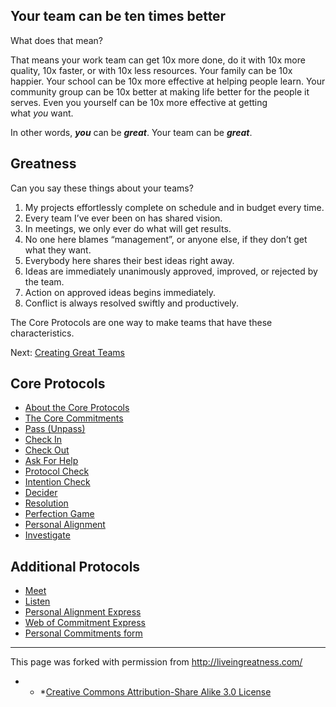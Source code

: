 ## Your team can be ten times better

What does that mean?

That means your work team can get 10x more done, do it with 10x more quality, 10x faster, or with 10x less resources. Your family can be 10x happier. Your school can be 10x more effective at helping people learn. Your community group can be 10x better at making life better for the people it serves. Even you yourself can be 10x more effective at getting what _you_ want.

In other words, _**you**_ can be _**great**_. Your team can be _**great**_.

## Greatness

Can you say these things about your teams?

1. My projects effortlessly complete on schedule and in budget every time.
2. Every team I’ve ever been on has shared vision.
3. In meetings, we only ever do what will get results.
4. No one here blames “management”, or anyone else, if they don’t get what they want.
5. Everybody here shares their best ideas right away.
6. Ideas are immediately unanimously approved, improved, or rejected by the team.
7. Action on approved ideas begins immediately.
8. Conflict is always resolved swiftly and productively.

The Core Protocols are one way to make teams that have these characteristics.

Next: [Creating Great Teams](http://liveingreatness.com/shared-vision/)

## Core Protocols

<ul id="menu-the-core-protocols" class="menu">
<li id="menu-item-84" class="menu-item menu-item-type-post_type menu-item-object-page menu-item-84"><a href="http://liveingreatness.com/core-protocols/">About the Core Protocols</a></li>
<li id="menu-item-95" class="menu-item menu-item-type-post_type menu-item-object-page menu-item-95"><a href="http://liveingreatness.com/core-protocols/the-core-commitments/">The Core Commitments</a></li>
<li id="menu-item-90" class="menu-item menu-item-type-post_type menu-item-object-page menu-item-90"><a href="http://liveingreatness.com/core-protocols/pass-unpass/">Pass (Unpass)</a></li>
<li id="menu-item-85" class="menu-item menu-item-type-post_type menu-item-object-page menu-item-85"><a href="http://liveingreatness.com/core-protocols/check-in/">Check In</a></li>
<li id="menu-item-86" class="menu-item menu-item-type-post_type menu-item-object-page menu-item-86"><a href="http://liveingreatness.com/core-protocols/check-out/">Check Out</a></li>
<li id="menu-item-97" class="menu-item menu-item-type-post_type menu-item-object-page menu-item-97"><a href="http://liveingreatness.com/core-protocols/ask-for-help/">Ask For Help</a></li>
<li id="menu-item-93" class="menu-item menu-item-type-post_type menu-item-object-page menu-item-93"><a href="http://liveingreatness.com/core-protocols/protocol-check/">Protocol Check</a></li>
<li id="menu-item-88" class="menu-item menu-item-type-post_type menu-item-object-page menu-item-88"><a href="http://liveingreatness.com/core-protocols/intention-check/">Intention Check</a></li>
<li id="menu-item-87" class="menu-item menu-item-type-post_type menu-item-object-page menu-item-87"><a href="http://liveingreatness.com/core-protocols/decider/">Decider</a></li>
<li id="menu-item-94" class="menu-item menu-item-type-post_type menu-item-object-page menu-item-94"><a href="http://liveingreatness.com/core-protocols/resolution/">Resolution</a></li>
<li id="menu-item-91" class="menu-item menu-item-type-post_type menu-item-object-page menu-item-91"><a href="http://liveingreatness.com/core-protocols/perfection-game/">Perfection Game</a></li>
<li id="menu-item-92" class="menu-item menu-item-type-post_type menu-item-object-page menu-item-92"><a href="http://liveingreatness.com/core-protocols/personal-alignment/">Personal Alignment</a></li>
<li id="menu-item-89" class="menu-item menu-item-type-post_type menu-item-object-page menu-item-89"><a href="http://liveingreatness.com/core-protocols/investigate/">Investigate</a></li>
</ul>

## Additional Protocols

<ul id="menu-additional-protocols" class="menu">
<li id="menu-item-146" class="menu-item menu-item-type-post_type menu-item-object-page menu-item-146"><a href="http://liveingreatness.com/additional-protocols/meet/">Meet</a></li>
<li id="menu-item-147" class="menu-item menu-item-type-post_type menu-item-object-page menu-item-147"><a href="http://liveingreatness.com/additional-protocols/listen/">Listen</a></li>
<li id="menu-item-278" class="menu-item menu-item-type-post_type menu-item-object-page menu-item-278"><a href="http://liveingreatness.com/additional-protocols/personal-alignment-express/">Personal Alignment Express</a></li>
<li id="menu-item-277" class="menu-item menu-item-type-post_type menu-item-object-page menu-item-277"><a href="http://liveingreatness.com/additional-protocols/web-of-commitment-express/">Web of Commitment Express</a></li>
<li id="menu-item-284" class="menu-item menu-item-type-post_type menu-item-object-page menu-item-284"><a href="http://liveingreatness.com/additional-protocols/personal-commitments-form/">Personal Commitments form</a></li>
</ul>

* * *

This page was forked with permission from <a href="http://liveingreatness.com/" target="_blank">http://liveingreatness.com/</a>

* * *[Creative Commons Attribution-Share Alike 3.0 License](http://creativecommons.org/licenses/by-sa/3.0/us/)